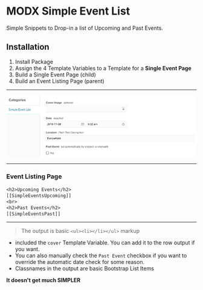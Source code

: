 # MODX Simple Event List
Simple Snippets to Drop-in a list of Upcoming and Past Events.

## Installation

1. Install Package
2. Assign the 4 Template Variables to a Template for a **Single Event Page**
3. Build a Single Event Page (child)
4. Build an Event Listing Page (parent)

---

![template variables](tv-screenshot.jpeg)

---

### Event Listing Page

```
<h2>Upcoming Events</h2>
[[SimpleEventsUpcoming]]
<br>
<h2>Past Events</h2>
[[SimpleEventsPast]]
```

---

> The output is basic `<ul><li></li></ul>` markup

- included the `cover` Template Variable. You can add it to the row output if you want.
- You can also manually check the `Past Event` checkbox if you want to override the automatic date check for some reason.
- Classnames in the output are basic Bootstrap List Items

**It doesn't get much SIMPLER**
